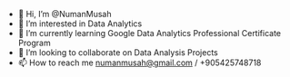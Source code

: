 - 👋 Hi, I’m @NumanMusah
- 👀 I’m interested in Data Analytics
- 🌱 I’m currently learning Google Data Analytics Professional Certificate Program
- 💞️ I’m looking to collaborate on Data Analysis Projects
- 📫 How to reach me numanmusah@gmail.com / +905425748718

<!---
NumanMusah/NumanMusah is a ✨ special ✨ repository because its `README.md` (this file) appears on your GitHub profile.
You can click the Preview link to take a look at your changes.
--->
